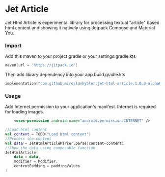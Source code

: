 # Jet Article

Jet Html Article is experimental library for processing textual "article" based html content and 
showing it natively using Jetpack Compose and Material You.


### Import
Add this maven to your project gradle or your settings.gradle.kts

```kotlin
maven(url = "https://jitpack.io")
```

Then add library dependency into your app build.gradle.kts

```kotlin
implementation("com.github.miroslavhybler:jet-html-article:1.0.0-alpha01")
```


### Usage
Add Internet permission to your application's manifest. Internet is required for loading images.
```xml
    <uses-permission android:name="android.permission.INTERNET" />
```

```kotlin
//Load html content
val content = TODO("Load html content")
//Process the content
val data = JetHtmlArticleParser.parse(content=content)
//Show the data using composable function
JetHtmlArticle(
    data = data,
    modifier = Modifier,
    contentPadding = paddingValues
)
```
